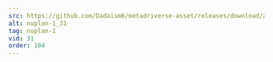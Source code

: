 ```yaml
---
src: https://github.com/Dadaism6/metadriverse-asset/releases/download/assetsv1.0.2/nuplan-1_31.mp4
alt: nuplan-1_31
tag: nuplan-1
vid: 31
order: 104
---
```

